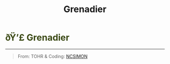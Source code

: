 ﻿---
lang: en-US
title: Grenadier
prev: FortuneTeller
next: Inspector
---
# <font color="#3c4a16">ðŸ’£ <b>Grenadier</b></font> <Badge text="Support" type="tip" vertical="middle"/>
---

> From: TOHR & Coding: [NCSIMON](https://github.com/NCSIMON)


